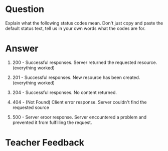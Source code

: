 # Question
Explain what the following status codes mean. Don't just copy and paste the default status text, tell us in your own words what the codes are for.

# Answer

1. 200 - Successful responses. Server returned the requested resource.(everything worked)

2. 201 - Successful responses. New resource has been created. (everything worked)

3. 204 - Successful responses. No content returned.

4. 404 - (Not Found) Client error response. Server couldn't find the requested source 

5. 500 - Server eroor response. Server encountered a problem and prevented it from fulfilling the request.

# Teacher Feedback